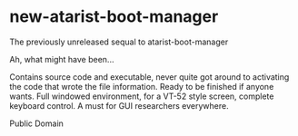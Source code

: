 new-atarist-boot-manager
========================

The previously unreleased sequal to atarist-boot-manager

Ah, what might have been...

Contains source code and executable, never quite got around to activating the code that wrote the file information. Ready to be finished if anyone wants. Full windowed environment, for a VT-52 style screen, complete keyboard control. A must for GUI researchers everywhere.

Public Domain